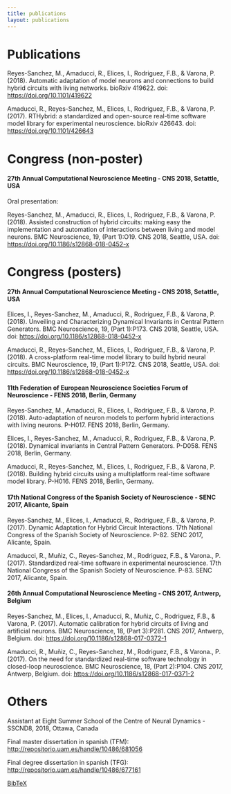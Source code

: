 ```yaml
---
title: publications
layout: publications
---
```


# Publications

Reyes-Sanchez, M., Amaducci, R., Elices, I., Rodriguez, F.B., & Varona, P. (2018). Automatic adaptation of model neurons and connections to build hybrid circuits with living networks. bioRxiv 419622. doi: <a href="https://doi.org/10.1101/419622" target="_blank">https://doi.org/10.1101/419622</a>

Amaducci, R., Reyes-Sanchez, M., Elices, I., Rodriguez, F.B., & Varona, P. (2017). RTHybrid: a standardized and open-source real-time software model library for experimental neuroscience. bioRxiv 426643. doi: <a href="https://doi.org/10.1101/426643" target="_blank">https://doi.org/10.1101/426643</a>

# Congress (non-poster)

#### 27th Annual Computational Neuroscience Meeting - CNS 2018, Setattle, USA

Oral presentation: 

Reyes-Sanchez, M., Amaducci, R., Elices, I., Rodriguez, F.B., & Varona, P. (2018). Assisted construction of hybrid circuits: making easy the implementation and automation of interactions between living and model neurons. BMC Neuroscience, 19, (Part 1):O19. CNS 2018, Seattle, USA. doi: https://doi.org/10.1186/s12868-018-0452-x

# Congress (posters)

#### 27th Annual Computational Neuroscience Meeting - CNS 2018, Setattle, USA

Elices, I., Reyes-Sanchez, M., Amaducci, R., Rodriguez, F.B., & Varona, P. (2018). Unveiling and Characterizing Dynamical Invariants in Central Pattern Generators. BMC Neuroscience, 19, (Part 1):P173. CNS 2018, Seattle, USA. doi: https://doi.org/10.1186/s12868-018-0452-x

Amaducci, R., Reyes-Sanchez, M., Elices, I., Rodriguez, F.B., & Varona, P. (2018). A cross-platform real-time model library to build hybrid neural circuits. BMC Neuroscience, 19, (Part 1):P172. CNS 2018, Seattle, USA. doi: https://doi.org/10.1186/s12868-018-0452-x

#### 11th Federation of European Neuroscience Societies Forum of Neuroscience - FENS 2018, Berlin, Germany

Reyes-Sanchez, M., Amaducci, R., Elices, I., Rodriguez, F.B., & Varona, P. (2018). Auto-adaptation of neuron models to perform hybrid interactions with living neurons. P-H017. FENS 2018, Berlin, Germany.

Elices, I., Reyes-Sanchez, M., Amaducci, R., Rodriguez, F.B., & Varona, P. (2018). Dynamical invariants in Central Pattern Generators. P-D058. FENS 2018, Berlin, Germany.

Amaducci, R., Reyes-Sanchez, M., Elices, I., Rodriguez, F.B., & Varona, P. (2018). Building hybrid circuits using a multiplatform real-time software model library. P-H016. FENS 2018, Berlin, Germany.

#### 17th National Congress of the Spanish Society of Neuroscience - SENC 2017, Alicante, Spain

Reyes-Sanchez, M., Elices, I., Amaducci, R., Rodriguez, F.B., & Varona, P. (2017). Dynamic Adaptation for Hybrid Circuit Interactions. 17th National Congress of the Spanish Society of Neuroscience. P-82. SENC 2017, Alicante, Spain.

Amaducci, R., Muñiz, C., Reyes-Sanchez, M., Rodriguez, F.B., & Varona., P. (2017). Standardized real-time software in experimental neuroscience. 17th National Congress of the Spanish Society of Neuroscience. P-83. SENC 2017, Alicante, Spain.

#### 26th Annual Computational Neuroscience Meeting - CNS 2017, Antwerp, Belgium

Reyes-Sanchez, M., Elices, I., Amaducci, R., Muñiz, C., Rodriguez, F.B., & Varona, P. (2017). Automatic calibration for hybrid circuits of living and artificial neurons. BMC Neuroscience, 18, (Part 3):P281. CNS 2017, Antwerp, Belgium. doi: https://doi.org/10.1186/s12868-017-0372-1

Amaducci, R., Muñiz, C., Reyes-Sanchez, M., Rodriguez, F.B., & Varona., P. (2017). On the need for standardized real-time software technology in closed-loop neuroscience. BMC Neuroscience, 18, (Part 2):P104. CNS 2017, Antwerp, Belgium. doi: https://doi.org/10.1186/s12868-017-0371-2

# Others

Assistant at Eight Summer School of the Centre of Neural Dynamics - SSCND8, 2018, Ottawa, Canada 

Final master dissertation in spanish (TFM): http://repositorio.uam.es/handle/10486/681056

Final degree dissertation in spanish (TFG): http://repositorio.uam.es/handle/10486/677161

<a target="_blank" href="file:///MRS.bib" class="button">BibTeX</a>